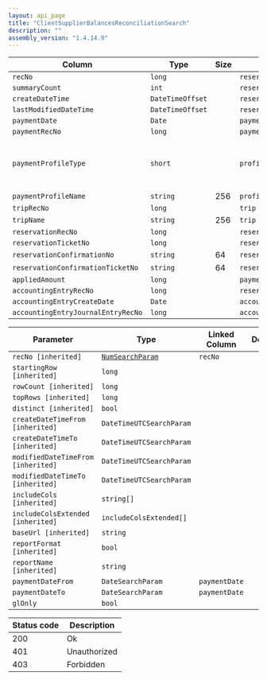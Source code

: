 ```yaml
---
layout: api_page
title: "ClientSupplierBalancesReconciliationSearch"
description: ""
assembly_version: "1.4.14.9"
---
```




| Column | Type | Size | Table | Description |
| ------ | ---- | ---- | ----- | ----------- |
| `recNo` | `long` |  | `reservation` | 
| `summaryCount` | `int` |  | `reservation` | 
| `createDateTime` | `DateTimeOffset` |  | `reservation` | 
| `lastModifiedDateTime` | `DateTimeOffset` |  | `reservation` | 
| `paymentDate` | `Date` |  | `payment` | 
| `paymentRecNo` | `long` |  | `payment` | 
| `paymentProfileType` | `short` |  | `profile` | Client = 1, Supplier = 2, Advisor = 3, Other = 4
| `paymentProfileName` | `string` | 256 | `profile` | 
| `tripRecNo` | `long` |  | `trip` | 
| `tripName` | `string` | 256 | `trip` | 
| `reservationRecNo` | `long` |  | `reservation` | 
| `reservationTicketNo` | `long` |  | `reservation` | 
| `reservationConfirmationNo` | `string` | 64 | `reservation` | 
| `reservationConfirmationTicketNo` | `string` | 64 | `reservation` | 
| `appliedAmount` | `long` |  | `payment` | 
| `accountingEntryRecNo` | `long` |  | `reservation` | 
| `accountingEntryCreateDate` | `Date` |  | `accountingEntry` | 
| `accountingEntryJournalEntryRecNo` | `long` |  | `accountingEntry` | 

| Parameter | Type | Linked Column | Description |
| --------- | ---- | ------------- | ----------- |
| `recNo [inherited]` | [`NumSearchParam`](NumSearchParam) | `recNo` | 
| `startingRow [inherited]` | `long` |  | 
| `rowCount [inherited]` | `long` |  | 
| `topRows [inherited]` | `long` |  | 
| `distinct [inherited]` | `bool` |  | 
| `createDateTimeFrom [inherited]` | `DateTimeUTCSearchParam` |  | 
| `createDateTimeTo [inherited]` | `DateTimeUTCSearchParam` |  | 
| `modifiedDateTimeFrom [inherited]` | `DateTimeUTCSearchParam` |  | 
| `modifiedDateTimeTo [inherited]` | `DateTimeUTCSearchParam` |  | 
| `includeCols [inherited]` | `string[]` |  | 
| `includeColsExtended [inherited]` | `includeColsExtended[]` |  | 
| `baseUrl [inherited]` | `string` |  | 
| `reportFormat [inherited]` | `bool` |  | 
| `reportName [inherited]` | `string` |  | 
| `paymentDateFrom` | `DateSearchParam` | `paymentDate` | 
| `paymentDateTo` | `DateSearchParam` | `paymentDate` | 
| `glOnly` | `bool` |  | 

| Status code | Description |
| ----------- | ----------- |
| 200 | Ok |
| 401 | Unauthorized |
| 403 | Forbidden |


